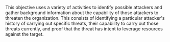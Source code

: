 
This objective uses a variety of activities to  identify possible attackers and gather background information about the capability of those attackers to threaten the organization. This consists of identifying a particular attacker's history of carrying out specific threats, their capability to carry out those threats currently, and proof that the threat has intent to leverage resources against the target.
